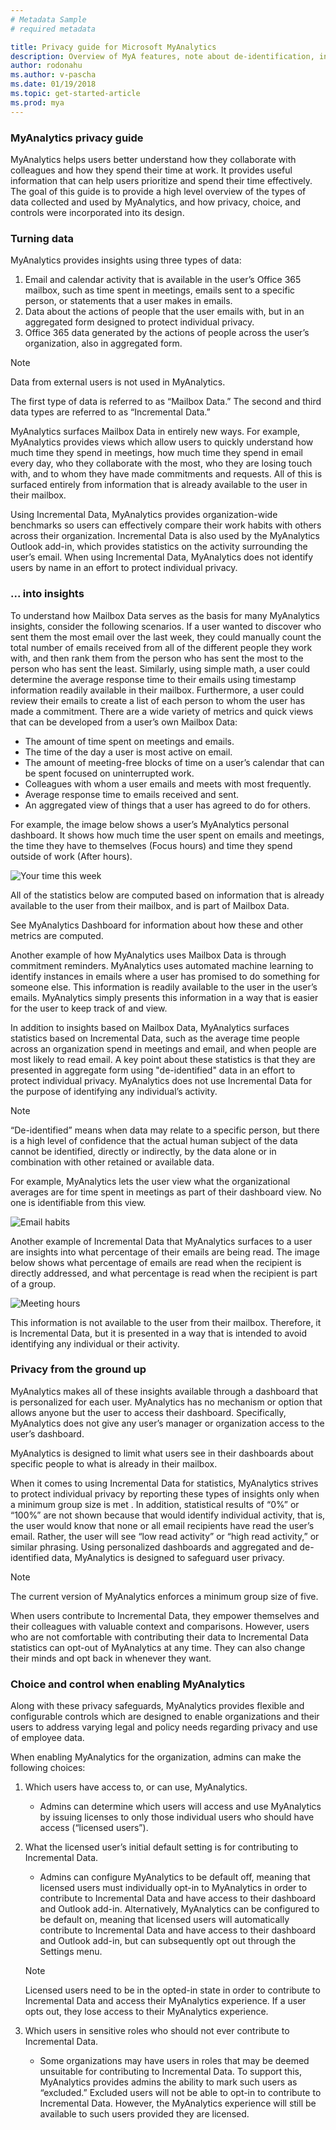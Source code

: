 ```yaml
---
# Metadata Sample
# required metadata

title: Privacy guide for Microsoft MyAnalytics
description: Overview of MyA features, note about de-identification, info about private access of dashboard, minimum group size for reporting, admin choices and default settings, users in sensitive roles.
author: rodonahu
ms.author: v-pascha
ms.date: 01/19/2018
ms.topic: get-started-article
ms.prod: mya
---
```


### MyAnalytics privacy guide

MyAnalytics helps users better understand how they collaborate with colleagues and how they spend their time at work. It provides useful information that can help users prioritize and spend their time effectively. The goal of this guide is to provide a high level overview of the types of data collected and used by MyAnalytics, and how privacy, choice, and controls were incorporated into its design.

### Turning data

MyAnalytics provides insights using three types of data:
1.	Email and calendar activity that is available in the user’s Office 365 mailbox, such as time spent in meetings, emails sent to a specific person, or statements that a user makes in emails.
2.	Data about the actions of people that the user emails with, but in an aggregated form designed to protect individual privacy.
3.	Office 365 data generated by the actions of people across the user’s organization, also in aggregated form.

> [!Note] 
> Data from external users is not used in MyAnalytics. 

The first type of data is referred to as “Mailbox Data.” The second and third data types are referred to as “Incremental Data.”

MyAnalytics surfaces Mailbox Data in entirely new ways. For example, MyAnalytics provides views which allow users to quickly understand how much time they spend in meetings, how much time they spend in email every day, who they collaborate with the most, who they are losing touch with, and to whom they have made commitments and requests. All of this is surfaced entirely from information that is already available to the user in their mailbox.

Using Incremental Data, MyAnalytics provides organization-wide benchmarks so users can effectively compare their work habits with others across their organization. Incremental Data is also used by the MyAnalytics Outlook add-in, which provides statistics on the activity surrounding the user’s email. When using Incremental Data, MyAnalytics does not identify users by name in an effort to protect individual privacy.

### ... into insights

To understand how Mailbox Data serves as the basis for many MyAnalytics insights, consider the following scenarios. If a user wanted to discover who sent them the most email over the last week, they could manually count the total number of emails received from all of the different people they work with, and then rank them from the person who has sent the most to the person who has sent the least. Similarly, using simple math, a user could determine the average response time to their emails using timestamp information readily available in their mailbox. Furthermore, a user could review their emails to create a list of each person to whom the user has made a commitment. There are a wide variety of metrics and quick views that can be developed from a user’s own Mailbox Data:

* The amount of time spent on meetings and emails.
* The time of the day a user is most active on email.
* The amount of meeting-free blocks of time on a user’s calendar that can be spent focused on uninterrupted work.
* Colleagues with whom a user emails and meets with most frequently.
* Average response time to emails received and sent.
* An aggregated view of things that a user has agreed to do for others.

For example, the image below shows a user’s MyAnalytics personal dashboard. It shows how much time the user spent on emails and meetings, the time they have to themselves (Focus hours) and time they spend outside of work (After hours).

<img src="../../Images/your-time-this-week.png" alt="Your time this week">

All of the statistics below are computed based on information that is already available to the user from their mailbox, and is part of Mailbox Data.

See MyAnalytics Dashboard for information about how these and other metrics are computed.

Another example of how MyAnalytics uses Mailbox Data is through commitment reminders. MyAnalytics uses automated machine learning to identify instances in emails where a user has promised to do something for someone else. This information is readily available to the user in the user’s emails. MyAnalytics simply presents this information in a way that is easier for the user to keep track of and view.

In addition to insights based on Mailbox Data, MyAnalytics surfaces statistics based on Incremental Data, such as the average time people across an organization spend in meetings and email, and when people are most likely to read email. A key point about these statistics is that they are presented in aggregate form using "de-identified" data in an effort to protect individual privacy. MyAnalytics does not use Incremental Data for the purpose of identifying any individual’s activity.

> [!Note] 
> “De-identified” means when data may relate to a specific person, but there is a high level of confidence that the actual human subject of the data cannot be identified, directly or indirectly, by the data alone or in combination with other retained or available data. 

For example, MyAnalytics lets the user view what the organizational averages are for time spent in meetings as part of their dashboard view. No one is identifiable from this view.

<img src="../../Images/email-habits.png" alt="Email habits">

Another example of Incremental Data that MyAnalytics surfaces to a user are insights into what percentage of their emails are being read. The image below shows what percentage of emails are read when the recipient is directly addressed, and what percentage is read when the recipient is part of a group.

<img src="../../Images/meeting-hours.png" alt="Meeting hours">

This information is not available to the user from their mailbox. Therefore, it is Incremental Data, but it is presented in a way that is intended to avoid identifying any individual or their activity.

### Privacy from the ground up

MyAnalytics makes all of these insights available through a dashboard that is personalized for each user. MyAnalytics has no mechanism or option that allows anyone but the user to access their dashboard. Specifically, MyAnalytics does not give any user’s manager or organization access to the user’s dashboard.

MyAnalytics is designed to limit what users see in their dashboards about specific people to what is already in their mailbox.

When it comes to using Incremental Data for statistics, MyAnalytics strives to protect individual privacy by reporting these types of insights only when a minimum group size is met . In addition, statistical results of “0%” or “100%” are not shown because that would identify individual activity, that is, the user would know that none or all email recipients have read the user’s email. Rather, the user will see “low read activity” or “high read activity,” or similar phrasing. Using personalized dashboards and aggregated and de-identified data, MyAnalytics is designed to safeguard user privacy.

> [!Note] 
> The current version of MyAnalytics enforces a minimum group size of five. 

When users contribute to Incremental Data, they empower themselves and their colleagues with valuable context and comparisons. However, users who are not comfortable with contributing their data to Incremental Data statistics can opt-out of MyAnalytics at any time. They can also change their minds and opt back in whenever they want.

### Choice and control when enabling MyAnalytics

Along with these privacy safeguards, MyAnalytics provides flexible and configurable controls which are designed to enable organizations and their users to address varying legal and policy needs regarding privacy and use of employee data.

When enabling MyAnalytics for the organization, admins can make the following choices:

1.	Which users have access to, or can use, MyAnalytics.
    * Admins can determine which users will access and use MyAnalytics by issuing licenses to only those individual users who should have access (“licensed users”).
2.	What the licensed user’s initial default setting is for contributing to Incremental Data.
    * Admins can configure MyAnalytics to be default off, meaning that licensed users must individually opt-in to MyAnalytics in order to contribute to Incremental Data and have access to their dashboard and Outlook add-in. Alternatively, MyAnalytics can be configured to be default on, meaning that licensed users will automatically contribute to Incremental Data and have access to their dashboard and Outlook add-in, but can subsequently opt out through the Settings menu.

    > [!Note] 
    > Licensed users need to be in the opted-in state in order to contribute to Incremental Data and access their MyAnalytics experience. If a user opts out, they lose access to their MyAnalytics experience. 

3.	Which users in sensitive roles who should not ever contribute to Incremental Data.
    * Some organizations may have users in roles that may be deemed unsuitable for contributing to Incremental Data. To support this, MyAnalytics provides admins the ability to mark such users as “excluded.” Excluded users will not be able to opt-in to contribute to Incremental Data. However, the MyAnalytics experience will still be available to such users provided they are licensed.
